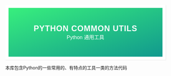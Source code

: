 <div style="font-family: 'Kanit', sans-serif;text-align: center;border: 10px solid #fff;box-shadow: 1px 1px 2px #e6e6e6;background: linear-gradient(to left top, #11998e, #38ef7d); padding: 50px 0;">
<div style="color: #fff;">
    <h3 style="font-size: 25px;font-weight: 600;letter-spacing: 1px;text-transform: uppercase;margin: 0;">
       Python Common Utils
    </h3>
    <span style="font-size: 16px;text-transform: capitalize;">
    	Python 通用工具
    </span>
</div>
</div>



本库包含Python的一些常用的、有特点的工具一类的方法代码